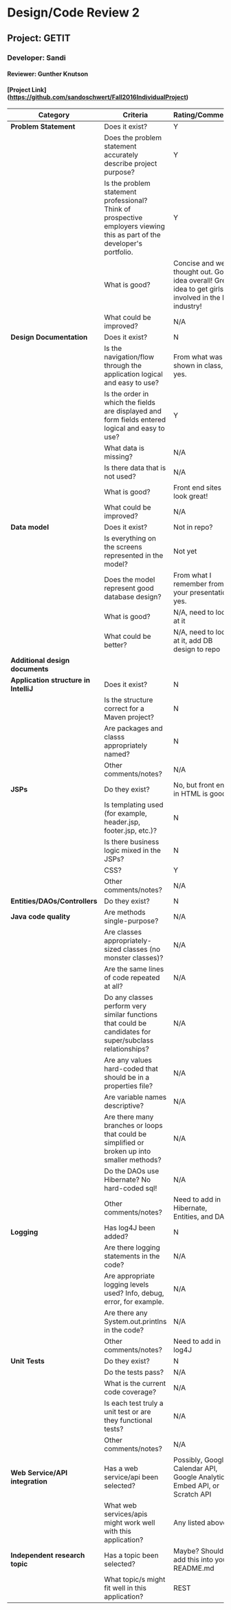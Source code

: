 # Design/Code Review 2

## Project: GETIT

### Developer: Sandi

#### Reviewer: Gunther Knutson

#### [Project Link] (https://github.com/sandoschwert/Fall2016IndividualProject)

|Category|Criteria|Rating/Comments|
|--------|---------|---------------|
|**Problem Statement**|Does it exist?| Y |
||Does the problem statement accurately describe project purpose?| Y |
||Is the problem statement professional? Think of prospective employers viewing this as part of the developer's portfolio.| Y |
||What is good?| Concise and well thought out. Good idea overall! Great idea to get girls involved in the IT industry! |
||What could be improved?| N/A |
|**Design Documentation**|Does it exist?| N |
||Is the navigation/flow through the application logical and easy to use?| From what was shown in class, yes. |
||Is the order in which the fields are displayed and form fields entered logical and easy to use?| Y |
||What data is missing?| N/A  |
||Is there data that is not used?| N/A |
||What is good?| Front end sites look great! |
||What could be improved?| N/A |
|**Data model**|Does it exist?| Not in repo? |
||Is everything on the screens represented in the model?| Not yet |
||Does the model represent good database design? | From what I remember from your presentation, yes. |
||What is good?| N/A, need to look at it |
||What could be better?| N/A, need to look at it, add DB design to repo |
|**Additional design documents**| | |
|**Application structure in IntelliJ**|Does it exist?| N |
||Is the structure correct for a Maven project?| N |
||Are packages and classs appropriately named? | N |
||Other comments/notes?| N/A |
|**JSPs**|Do they exist?| No, but front end in HTML is good! |
||Is templating used (for example, header.jsp, footer.jsp, etc.)?| N |
||Is there business logic mixed in the JSPs?| N |
||CSS?| Y |
||Other comments/notes?| N/A |
|**Entities/DAOs/Controllers**|Do they exist?| N |
|**Java code quality**|Are methods single-purpose?| N/A |
||Are classes appropriately-sized classes (no monster classes)?| N/A |
||Are the same lines of code repeated at all?| N/A |
||Do any classes perform very similar functions that could be candidates for super/subclass relationships?| N/A |
||Are any values hard-coded that should be in a properties file?| N/A |
||Are variable names descriptive?| N/A |
||Are there many branches or loops that could be simplified or broken up into smaller methods?| N/A |
||Do the DAOs use Hibernate? No hard-coded sql!| N/A |
||Other comments/notes?| Need to add in Hibernate, Entities, and DAOs|
|**Logging**|Has log4J been added?| N |
||Are there logging statements in the code?| N/A |
||Are appropriate logging levels used? Info, debug, error, for example.| N/A |
||Are there any System.out.printlns in the code?| N/A |
||Other comments/notes?| Need to add in log4J |
|**Unit Tests**|Do they exist?| N |
||Do the tests pass?| N/A |
||What is the current code coverage?| N/A |
||Is each test truly a unit test or are they functional tests?| N/A |
||Other comments/notes?| N/A |
|**Web Service/API integration**|Has a web service/api been selected? | Possibly, Google Calendar API, Google Analytics Embed API, or Scratch API|
||What web services/apis might work well with this application?| Any listed above |
|**Independent research topic**| Has a topic been selected?| Maybe? Should add this into your README.md |
||What topic/s might fit well in this application?| REST |

